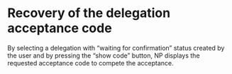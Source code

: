 # Recovery of the delegation acceptance code

By selecting a delegation with “waiting for confirmation” status created by the user and by pressing the “show code” button, NP displays the requested acceptance code to compete the acceptance.

<figure><img src="../../../../.gitbook/assets/image (30).png" alt=""><figcaption></figcaption></figure>

<figure><img src="../../../../.gitbook/assets/image (43).png" alt=""><figcaption></figcaption></figure>

